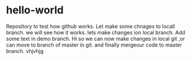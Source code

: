 # hello-world
Repository to test how github works.
Let make some chnages to locall branch.
we will see how it works.
lets make changes ion local branch.
Add some text in demo branch.
Hi so we can now make changes in local git ,or can move to branch of master in git.
and finally mergeour code to master branch.
vhjvhjg